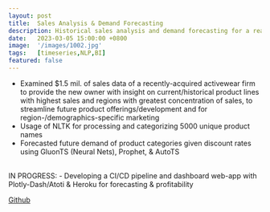 ```yaml
---
layout: post
title:  Sales Analysis & Demand Forecasting
description: Historical sales analysis and demand forecasting for a real Activewear Startup
date:   2023-03-05 15:00:00 +0800
image:  '/images/1002.jpg'
tags:   [timeseries,NLP,BI]
featured: false
---
```


- Examined $1.5 mil. of sales data of a recently-acquired activewear firm to provide the new owner with insight on current/historical product lines with highest sales and regions with greatest concentration of sales, to streamline future product offerings/development and for region-/demographics-specific marketing
- Usage of NLTK for processing and categorizing 5000 unique product names
- Forecasted future demand of product categories given discount rates using GluonTS (Neural Nets), Prophet, & AutoTS
<br>
IN PROGRESS:
- Developing a CI/CD pipeline and dashboard web-app with Plotly-Dash/Atoti & Heroku for forecasting & profitability

[Github](https://github.com/kevinjeswani/BigTwitter_Clustering-Classification)